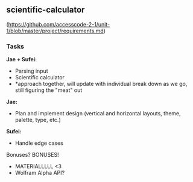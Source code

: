 ## scientific-calculator
(https://github.com/accesscode-2-1/unit-1/blob/master/project/requirements.md)

### Tasks

**Jae + Sufei:**
* Parsing input
* Scientific calculator
* *approach together, will update with individual break down as we go, still figuring the "meat" out

**Jae:**
* Plan and implement design (vertical and horizontal layouts, theme, palette, type, etc.)

**Sufei:**
* Handle edge cases

Bonuses? BONUSES!
* MATERIALLLLL <3
* Wolfram Alpha API?
